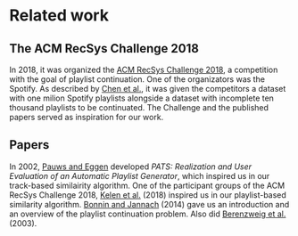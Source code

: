 # Related work

## The ACM RecSys Challenge 2018

In 2018, it was organized the [ACM RecSys Challenge 2018](http://www.recsyschallenge.com/2018/), a competition with the goal of playlist continuation. One of the organizators was the Spotify. As described by [Chen et al.](https://dl.acm.org/doi/10.1145/3240323.3240342), it was given the competitors a dataset with one milion Spotify playlists alongside a dataset with incomplete ten thousand playlists to be continuated. The Challenge and the published papers served as inspiration for our work.

## Papers

In 2002, [Pauws and Eggen](http://ismir2002.ircam.fr/proceedings/OKPROC02-FP07-4.pdf) developed *PATS: Realization and User Evaluation of an Automatic Playlist Generator*, which inspired us in our track-based similairity algorithm. One of the participant groups of the ACM RecSys Challenge 2018, [Kelen et al.](https://dl.acm.org/doi/10.1145/3267471.3267477) (2018) inspired us in our playlist-based similarity algorithm. [Bonnin and Jannach](https://dl.acm.org/doi/10.1145/2652481) (2014) gave us an introduction and an overview of the playlist continuation problem. Also did [Berenzweig et al.](https://www.ee.columbia.edu/~dpwe/pubs/ismir03-sim.pdf) (2003).
